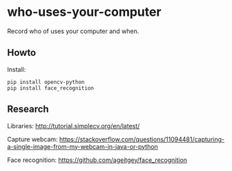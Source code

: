 # who-uses-your-computer
Record who of uses your computer and when.

## Howto

Install:
```
pip install opencv-python
pip install face_recognition
```

## Research

Libraries:
http://tutorial.simplecv.org/en/latest/


Capture webcam:
https://stackoverflow.com/questions/11094481/capturing-a-single-image-from-my-webcam-in-java-or-python

Face recognition:
https://github.com/ageitgey/face_recognition
